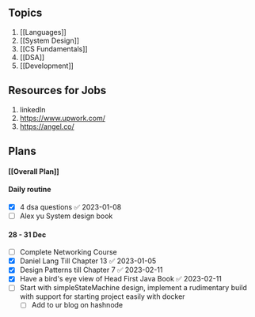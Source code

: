 ## Topics
1) [[Languages]]
2) [[System Design]]
3) [[CS Fundamentals]]
4) [[DSA]] 
5) [[Development]]

## Resources for Jobs
1) linkedIn
2) https://www.upwork.com/
3) https://angel.co/

## Plans

#### [[Overall Plan]]

#### Daily routine
- [x] 4 dsa questions ✅ 2023-01-08
- [ ] Alex yu System design book

#### 28 - 31 Dec
- [ ] Complete Networking Course
- [x] Daniel Lang Till Chapter 13 ✅ 2023-01-05
- [x] Design Patterns till Chapter 7 ✅ 2023-02-11
- [x] Have a bird's eye view of Head First Java Book ✅ 2023-02-11
- [ ] Start with simpleStateMachine design, implement a rudimentary build with support for starting project easily with docker
	- [ ] Add to ur blog on hashnode